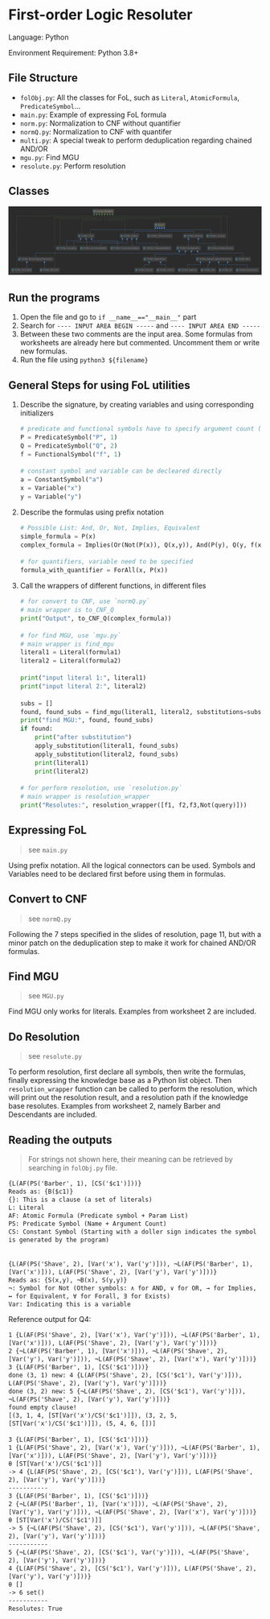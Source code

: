 # First-order Logic Resoluter

Language: Python

Environment Requirement: Python 3.8+

## File Structure

* `folObj.py`: All the classes for FoL, such as `Literal`, `AtomicFormula`, `PredicateSymbol`...
* `main.py`: Example of expressing FoL formula
* `norm.py`: Normalization to CNF without quantifier
* `normQ.py`: Normalization to CNF with quantifer
* `multi.py`: A special tweak to perform deduplication regarding chained AND/OR
* `mgu.py`: Find MGU
* `resolute.py`: Perform resolution

## Classes

![classes](res/folObj.png)

## Run the programs

1. Open the file and go to `if __name__=="__main__"` part
2. Search for `---- INPUT AREA BEGIN -----` and `---- INPUT AREA END -----`
3. Between these two comments are the input area. Some formulas from worksheets are already here but commented. Uncomment them or write new formulas.
4. Run the file using `python3 ${filename}`


## General Steps for using FoL utilities

1. Describe the signature, by creating variables and using corresponding initializers

   ```python
   # predicate and functional symbols have to specify argument count (ar)
   P = PredicateSymbol("P", 1)
   Q = PredicateSymbol("Q", 2)
   f = FunctionalSymbol("f", 1)
   
   # constant symbol and variable can be decleared directly
   a = ConstantSymbol("a")
   x = Variable("x")
   y = Variable("y")
   ```

2. Describe the formulas using prefix notation

   ```python
   # Possible List: And, Or, Not, Implies, Equivalent
   simple_formula = P(x)
   complex_formula = Implies(Or(Not(P(x)), Q(x,y)), And(P(y), Q(y, f(x))))
   
   # for quantifiers, variable need to be specified
   formula_with_quantifier = ForAll(x, P(x))
   ```

3. Call the wrappers of different functions, in different files

   ```python
   # for convert to CNF, use `normQ.py`
   # main wrapper is to_CNF_Q
   print("Output", to_CNF_Q(complex_formula))
   
   # for find MGU, use `mgu.py`
   # main wrapper is find_mgu
   literal1 = Literal(formula1)
   literal2 = Literal(formula2)
   
   print("input literal 1:", literal1)
   print("input literal 2:", literal2)
   
   subs = []
   found, found_subs = find_mgu(literal1, literal2, substitutions=subs)
   print("find MGU:", found, found_subs)
   if found:
       print("after substitution")
       apply_substitution(literal1, found_subs)
       apply_substitution(literal2, found_subs)
       print(literal1)
       print(literal2)
   
   # for perform resolution, use `resolution.py`
   # main wrapper is resolution_wrapper
   print("Resolutes:", resolution_wrapper([f1, f2,f3,Not(query)]))
   ```


## Expressing FoL

> see `main.py`

Using prefix notation. All the logical connectors can be used. Symbols and Variables need to be declared first before using them in formulas.

## Convert to CNF

> see `normQ.py`

Following the 7 steps specified in the slides of resolution, page 11, but with a minor patch on the deduplication step to make it work for chained AND/OR formulas.

## Find MGU

> see `MGU.py`

Find MGU only works for literals. Examples from worksheet 2 are included. 

## Do Resolution

> see `resolute.py`

To perform resolution, first declare all symbols, then write the formulas, finally expressing the knowledge base as a Python list object. Then `resolution_wrapper` function can be called to perform the resolution, which will print out the resolution result, and a resolution path if the knowledge base resolutes. Examples from worksheet 2, namely Barber and Descendants are included.

## Reading the outputs

> For strings not shown here, their meaning can be retrieved by searching in `folObj.py` file.

```
{L(AF(PS('Barber', 1), [CS('$c1')]))}
Reads as: {B($c1)}
{}: This is a clause (a set of literals)
L: Literal
AF: Atomic Formula (Predicate symbol + Param List)
PS: Predicate Symbol (Name + Argument Count)
CS: Constant Symbol (Starting with a doller sign indicates the symbol is generated by the program)


{L(AF(PS('Shave', 2), [Var('x'), Var('y')])), ¬L(AF(PS('Barber', 1), [Var('x')])), L(AF(PS('Shave', 2), [Var('y'), Var('y')]))}
Reads as: {S(x,y), ¬B(x), S(y,y)}
¬: Symbol for Not (Other symbols: ∧ for AND, ∨ for OR, → for Implies, ↔ for Equivalent, ∀ for Forall, ∃ for Exists)
Var: Indicating this is a variable
```



Reference output for Q4:

```
1 {L(AF(PS('Shave', 2), [Var('x'), Var('y')])), ¬L(AF(PS('Barber', 1), [Var('x')])), L(AF(PS('Shave', 2), [Var('y'), Var('y')]))}
2 {¬L(AF(PS('Barber', 1), [Var('x')])), ¬L(AF(PS('Shave', 2), [Var('y'), Var('y')])), ¬L(AF(PS('Shave', 2), [Var('x'), Var('y')]))}
3 {L(AF(PS('Barber', 1), [CS('$c1')]))}
done (3, 1) new: 4 {L(AF(PS('Shave', 2), [CS('$c1'), Var('y')])), L(AF(PS('Shave', 2), [Var('y'), Var('y')]))}
done (3, 2) new: 5 {¬L(AF(PS('Shave', 2), [CS('$c1'), Var('y')])), ¬L(AF(PS('Shave', 2), [Var('y'), Var('y')]))}
found empty clause!
[(3, 1, 4, [ST[Var('x')/CS('$c1')]]), (3, 2, 5, [ST[Var('x')/CS('$c1')]]), (5, 4, 6, [])]

3 {L(AF(PS('Barber', 1), [CS('$c1')]))}
1 {L(AF(PS('Shave', 2), [Var('x'), Var('y')])), ¬L(AF(PS('Barber', 1), [Var('x')])), L(AF(PS('Shave', 2), [Var('y'), Var('y')]))}
θ [ST[Var('x')/CS('$c1')]]
-> 4 {L(AF(PS('Shave', 2), [CS('$c1'), Var('y')])), L(AF(PS('Shave', 2), [Var('y'), Var('y')]))}
-----------
3 {L(AF(PS('Barber', 1), [CS('$c1')]))}
2 {¬L(AF(PS('Barber', 1), [Var('x')])), ¬L(AF(PS('Shave', 2), [Var('y'), Var('y')])), ¬L(AF(PS('Shave', 2), [Var('x'), Var('y')]))}
θ [ST[Var('x')/CS('$c1')]]
-> 5 {¬L(AF(PS('Shave', 2), [CS('$c1'), Var('y')])), ¬L(AF(PS('Shave', 2), [Var('y'), Var('y')]))}
-----------
5 {¬L(AF(PS('Shave', 2), [CS('$c1'), Var('y')])), ¬L(AF(PS('Shave', 2), [Var('y'), Var('y')]))}
4 {L(AF(PS('Shave', 2), [CS('$c1'), Var('y')])), L(AF(PS('Shave', 2), [Var('y'), Var('y')]))}
θ []
-> 6 set()
-----------
Resolutes: True

```



